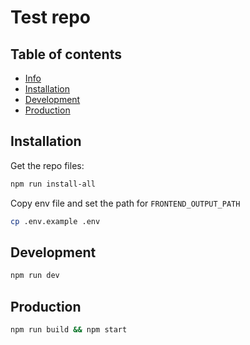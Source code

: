 # Test repo

## Table of contents
- [Info](#info)
- [Installation](#installation)
- [Development](#development)
- [Production](#production)

## Installation
Get the repo files:
```sh
npm run install-all
```
Copy env file and set the path for `FRONTEND_OUTPUT_PATH`
```sh
cp .env.example .env
```

## Development
```sh
npm run dev
```

## Production
```sh
npm run build && npm start
```
